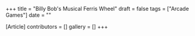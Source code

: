 +++
title = "Billy Bob's Musical Ferris Wheel"
draft = false
tags = ["Arcade Games"]
date = ""

[Article]
contributors = []
gallery = []
+++